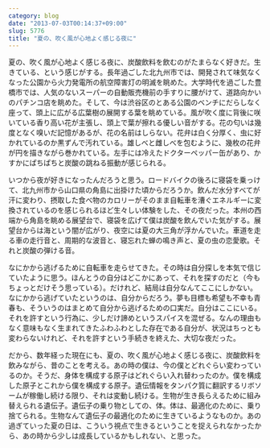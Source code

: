 ```yaml
---
category: blog
date: "2013-07-03T00:14:37+09:00"
slug: 5776
title: "夏の、吹く風が心地よく感じる夜に"
---
```


夏の、吹く風が心地よく感じる夜に、炭酸飲料を飲むのがたまらなく好きだ。生きている、という感じがする。長年過ごした北九州市では、開発されて味気なくなった公園から火力発電所の航空障害灯の明滅を眺めた。大学時代を過ごした豊橋市では、人気のないスーパーの自動販売機前の手すりに腰がけて、道路向かいのパチンコ店を眺めた。そして、今は渋谷区のとある公園のベンチにだらしなく座って、頭上に広がる広葉樹の展開する葉を眺めている。風が吹く度に背後に咲いている香り高い花が主張し、頭上で葉が擦れる優しい音がする。花の匂いは幾度となく嗅いだ記憶があるが、花の名前はしらない。花弁は白く分厚く、虫に好かれているのか黒ずんで汚れている。雄しべと雌しべを包むように、幾枚の花弁が円を描きながら巻かれている。左手には冷えたドクターペッパー缶があり、かすかにぱちぱちと炭酸の跳ねる振動が感じられる。

いつから夜が好きになったんだろうと思う。ロードバイクの後ろに寝袋を乗っけて、北九州市から山口県の角島に出掛けた頃からだろうか。飲んだ水分すべてが汗に変わり、摂取した食べ物のカロリーがそのまま自転車を漕ぐエネルギーに変換されているのを感じられるほど生々しい体験をした、その夜だった。本州の西端から角島を眺める展望台で、寝袋を広げて僕は炭酸を飲んでいた気がする。展望台からは海という闇が広がり、夜空には夏の大三角が浮かんでいた。車道を走る車の走行音と、周期的な波音と、寝忘れた蝉の鳴き声と、夏の虫の恋愛歌。それと炭酸の弾ける音。

なにかから逃げるために自転車を走らせてきた。その時は自分探しを本気で信じていたように思う。ほんとうの自分はどこかにあって、それを探すのだと（今もちょっとだけそう思っている）。だけれど、結局は自分なんてここにしかない。なにかから逃げていたというのは、自分からだろう。夢も目標も希望も不幸も青春も、そういうのはまとめて自分から逃げるための口実だ。自分はここにいる。それを許すという行為に、少しだけ諦めというスパイスを混ぜる。なんの理由もなく意味もなく生まれてきたふわふわとした存在である自分が、状況はちっとも変わらないけれど、それを許すという手続きを終えた、大切な夜だった。

だから、数年経った現在にも、夏の、吹く風が心地よく感じる夜に、炭酸飲料を飲みながら、昔のことを考える。あの時の僕は、今の僕とどれぐらい変わっているのか。そうだ、身体を構成する原子はどれぐらい入れ替わったのか。僕を構成した原子とこれから僕を構成する原子。遺伝情報をタンパク質に翻訳するリボソームが稼働し続ける限り、それは変動し続ける。生物が生き長らえるために組み替えられる遺伝子。遺伝子の乗り物としての、体。体は、最適化のために、乗り捨てられる。生物なんて遺伝子の最適化のために生きているようなものか。あの過ぎていった夏の日は、こういう視点で生きるということを捉えられなかったから、あの時から少しは成長しているかもしれない、と思った。
